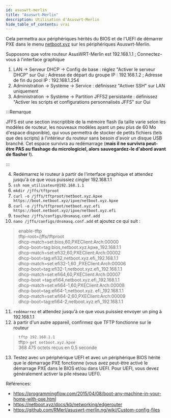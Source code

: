 ```yaml
---
id: asuswrt-merlin
title: "Asuswrt-Merlin"
description: Utilisation d'Asuswrt-Merlin
hide_table_of_contents: vrai
---
```


Cela permettra aux périphériques hérités du BIOS et de l'UEFI de démarrer PXE dans le menu [netboot.xyz](https://github.com/netbootxyz/netboot.xyz) sur les périphériques Asuswrt-Merlin.

Supposons que votre routeur AsusWRT-Merlin est 192.168.1.1 ; Connectez-vous à l'interface graphique
1. LAN -> Serveur DHCP -> Config de base : réglez "Activer le serveur DHCP" sur Oui ; Adresse de départ du groupe IP : 192.168.1.2 ; Adresse de fin du pool IP : 192.168.1.254
2. Administration -> Système -> Service : définissez "Activer SSH" sur LAN uniquement
3. Administration -> Système -> Partition JFFS2 persistante : définissez "Activer les scripts et configurations personnalisés JFFS" sur Oui

:::Remarque

JFFS est une section inscriptible de la mémoire flash (la taille varie selon les modèles de routeur, les nouveaux modèles ayant un peu plus de 60 Mo d'espace disponible), qui vous permettra de stocker de petits fichiers (tels que des scripts) à l'intérieur du routeur sans besoin d'avoir un disque USB branché. Cet espace survivra au redémarrage (**mais il ne survivra peut-être PAS au flashage du micrologiciel, alors sauvegardez-le d'abord avant de flasher !**).

:::

4. Redémarrez le routeur à partir de l'interface graphique et attendez jusqu'à ce que vous puissiez cingler 192.168.1.1
5. `ssh nom_utilisateur@192.168.1.1`
6. `mkdir /jffs/tftproot`
7. `curl -o /jffs/tftproot/netboot.xyz.kpxe https://boot.netboot.xyz/ipxe/netboot.xyz.kpxe`
8. `curl -o /jffs/tftproot/netboot.xyz.efi https://boot.netboot.xyz/ipxe/netboot.xyz.efi`
9. `touchez /jffs/configs/dnsmasq.conf.add`
10. `nano /jffs/configs/dnsmasq.conf.add` et ajoutez ce qui suit :

> enable-tftp  
> tftp-root=/jffs/tftproot  
> dhcp-match=set:bios,60,PXEClient:Arch:00000  
> dhcp-boot=tag:bios,netboot.xyz.kpxe,,192.168.1.1  
> dhcp-match=set:efi32,60,PXEClient:Arch:00002  
> dhcp-boot=tag:efi32,netboot.xyz.efi,,192.168.1.1  
> dhcp-match=set:efi32-1,60 ,PXEClient:Arch:00006  
> dhcp-boot=tag:efi32-1,netboot.xyz.efi,,192.168.1.1  
> dhcp-match=set:efi64,60,PXEClient:Arch:00007  
> dhcp-boot =tag:efi64,netboot.xyz.efi,,192.168.1.1  
> dhcp-match=set:efi64-1,60,PXEClient:Arch:00008  
> dhcp-boot=tag:efi64-1,netboot.xyz. efi,,192.168.1.1  
> dhcp-match=set:efi64-2,60,PXEClient:Arch:00009  
> dhcp-boot=tag:efi64-2,netboot.xyz.efi,,192.168.1.1

11. `redémarrez` et attendez jusqu'à ce que vous puissiez envoyer un ping à 192.168.1.1
12. à partir d'un autre appareil, confirmez que TFTP fonctionne sur le routeur

> `tftp 192.168.1.1`  
> tftp> `get netboot.xyz.kpxe`  
> 368 475 octets reçus en 0,5 seconde

13. Testez avec un périphérique UEFI et avec un périphérique BIOS hérité que le démarrage PXE fonctionne (vous avez peut-être activé le démarrage PXE dans le BIOS et/ou dans UEFI. Pour UEFI, vous devez généralement activer la pile réseau UEFI).

Références:

* https://programmingflow.com/2015/04/08/boot-any-machine-in-your-home-with-pxe.html
* https://netboot.xyz/docs/kb/networking/edgerouter
* https://github.com/RMerl/asuswrt-merlin.ng/wiki/Custom-config-files
